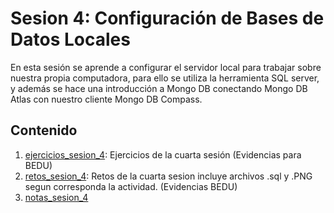 # Sesion 4: Configuración de Bases de Datos Locales
En esta sesión se aprende a configurar el servidor local para trabajar sobre nuestra propia computadora, para ello se utiliza la herramienta SQL server, y además se hace una introducción a Mongo DB conectando Mongo DB Atlas con nuestro cliente Mongo DB Compass.

## Contenido
1. [ejercicios_sesion_4](https://github.com/LIZZETHGOMEZ/BEDU-Santander-2021/tree/main/Introduccion%20a%20Bases%20de%20Datos/sesion_4/ejercicios_sesion_4):
Ejercicios de la cuarta sesión (Evidencias para BEDU)
2. [retos_sesion_4](https://github.com/LIZZETHGOMEZ/BEDU-Santander-2021/blob/main/Introduccion%20a%20Bases%20de%20Datos/sesion_4/retos_sesion_4):
Retos de la cuarta sesion incluye archivos .sql y .PNG segun corresponda la actividad. (Evidencias BEDU)
3. [notas_sesion_4](https://github.com/LIZZETHGOMEZ/BEDU-Santander-2021/blob/main/Introduccion%20a%20Bases%20de%20Datos/sesion_4/notas_sesion_4)
